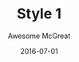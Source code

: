 ---
layout: post
author: Awesome McGreat
title: Style 1
date: 2016-07-01
tagline: Sed nisl arcu euismod sit amet nisi lorem etiam dolor veroeros et feugiat.
image: images/pic08.jpg
# Image position options: center center, top center, 25% 25%
imagePosition: center center
bannerImage: images/pic11.jpg
---